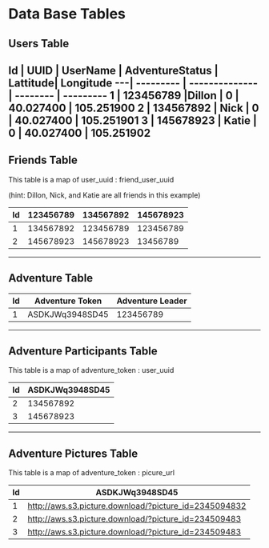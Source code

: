 Data Base Tables
================

Users Table
--------------
Id | UUID | UserName  | AdventureStatus | Lattitude| Longitude
---| --------- | --------------  | -------- | ---------
1  | 123456789 |Dillon | 0 | 40.027400 | 105.251900
2  | 134567892 | Nick   | 0 | 40.027400 | 105.251901
3  | 145678923 | Katie  | 0 | 40.027400 | 105.251902
----------------------
Friends Table
-------------------
This table is a map of  user_uuid : friend_user_uuid

(hint: Dillon, Nick, and Katie are all friends in this example)  

Id | 123456789  | 134567892 | 145678923 |
---| ------------ | ---------- | ---------
1  | 134567892  | 123456789 | 123456789
2  | 145678923  | 145678923 | 13456789
----------------------
Adventure Table
-----------------------
Id | Adventure Token  | Adventure Leader |
---| ---------------- | ---------------  |
1  | ASDKJWq3948SD45  | 123456789
----------------------  
Adventure Participants Table
-------------------------
This table is a map of adventure_token : user_uuid

Id | ASDKJWq3948SD45
---| ------------  
2  | 134567892
3  | 145678923  
----------------------------
Adventure Pictures Table
-------------------------
This table is a map of adventure_token : picure_url

Id | ASDKJWq3948SD45 |
---| ------------ |
1  | http://aws.s3.picture.download/?picture_id=2345094832  
2  | http://aws.s3.picture.download/?picture_id=234509483
3  | http://aws.s3.picture.download/?picture_id=234509483  
